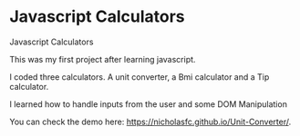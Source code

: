 # Javascript Calculators

Javascript Calculators

This was my first project after learning javascript.

I coded three calculators. A unit converter, a Bmi calculator and a Tip calculator.

I learned how to handle inputs from the user and some DOM Manipulation

You can check the demo here: https://nicholasfc.github.io/Unit-Converter/.
